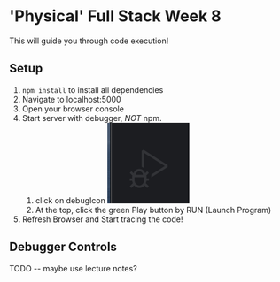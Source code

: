 # 'Physical' Full Stack Week 8

This will guide you through code execution!


## Setup

1. `npm install` to install all dependencies
2. Navigate to localhost:5000
3. Open your browser console
4. Start server with debugger, *NOT* npm.
   1. click on debugIcon ![image of  debugger](./debugIcon.png)
   2. At the top, click the green Play button by RUN (Launch Program)
5. Refresh Browser and Start tracing the code!
   

## Debugger Controls
TODO -- maybe use lecture notes?


